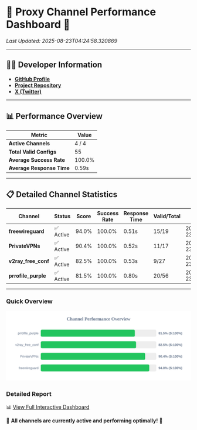 # 🌟 Proxy Channel Performance Dashboard 🌟

_Last Updated: 2025-08-23T04:24:58.320869_

---

## 👩‍💻 Developer Information

- **[GitHub Profile](https://github.com/4n0nymou3)**  
- **[Project Repository](https://github.com/4n0nymou3/multi-proxy-config-fetcher)**  
- **[X (Twitter)](https://x.com/4n0nymou3)**  

---

## 📊 Performance Overview

| Metric                | Value       |
|-----------------------|-------------|
| **Active Channels**   | 4 / 4       |
| **Total Valid Configs** | 55          |
| **Average Success Rate** | 100.0%      |
| **Average Response Time** | 0.59s       |

---

## 📋 Detailed Channel Statistics

| Channel          | Status     | Score  | Success Rate | Response Time | Valid/Total | Last Success               |
|------------------|------------|--------|--------------|---------------|-------------|----------------------------|
| **freewireguard**  | ✅ Active  | 94.0%  | 100.0% | 0.51s         | 15/19       | 2025-08-23T04:24:58.319396 |
| **PrivateVPNs**  | ✅ Active  | 90.4%  | 100.0% | 0.52s         | 11/17       | 2025-08-23T04:24:57.779430 |
| **v2ray_free_conf**  | ✅ Active  | 82.5%  | 100.0% | 0.53s         | 9/27       | 2025-08-23T04:24:57.226518 |
| **prrofile_purple**  | ✅ Active  | 81.5%  | 100.0% | 0.80s         | 20/56       | 2025-08-23T04:24:56.629263 |

---

### Quick Overview
<div align="center">
  <a href="https://raw.githubusercontent.com/nullluser/NullRepo/refs/heads/main/assets/channel_stats_chart.svg">
    <img src="https://raw.githubusercontent.com/nullluser/NullRepo/refs/heads/main/assets/channel_stats_chart.svg" alt="Source Performance Statistics" width="800">
  </a>
</div>

### Detailed Report
📊 [View Full Interactive Dashboard](https://htmlpreview.github.io/?https://github.com/nullluser/NullRepo/blob/main/assets/performance_report.html)

🎉 **All channels are currently active and performing optimally!** 🎉

